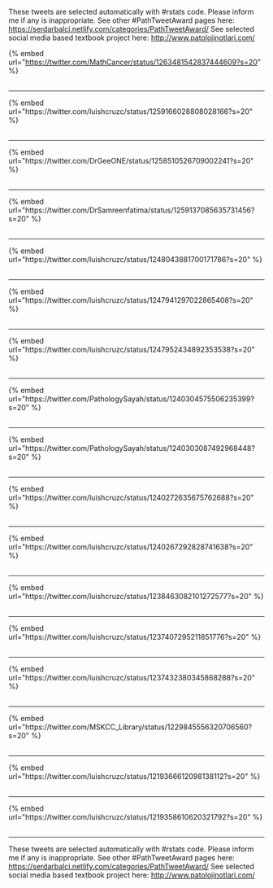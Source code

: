 

These tweets are selected automatically with #rstats code. Please inform me if any is inappropriate.
See other #PathTweetAward pages here: https://serdarbalci.netlify.com/categories/PathTweetAward/ 
See selected social media based textbook project here: http://www.patolojinotlari.com/

{% embed url="https://twitter.com/MathCancer/status/1263481542837444609?s=20" %}<br>
<br>
<hr>
{% embed url="https://twitter.com/luishcruzc/status/1259166028808028166?s=20" %}<br>
<br>
<hr>
{% embed url="https://twitter.com/DrGeeONE/status/1258510526709002241?s=20" %}<br>
<br>
<hr>
{% embed url="https://twitter.com/DrSamreenfatima/status/1259137085635731456?s=20" %}<br>
<br>
<hr>
{% embed url="https://twitter.com/luishcruzc/status/1248043881700171786?s=20" %}<br>
<br>
<hr>
{% embed url="https://twitter.com/luishcruzc/status/1247941297022865408?s=20" %}<br>
<br>
<hr>
{% embed url="https://twitter.com/luishcruzc/status/1247952434892353538?s=20" %}<br>
<br>
<hr>
{% embed url="https://twitter.com/PathologySayah/status/1240304575506235399?s=20" %}<br>
<br>
<hr>
{% embed url="https://twitter.com/PathologySayah/status/1240303087492968448?s=20" %}<br>
<br>
<hr>
{% embed url="https://twitter.com/luishcruzc/status/1240272635675762688?s=20" %}<br>
<br>
<hr>
{% embed url="https://twitter.com/luishcruzc/status/1240267292828741638?s=20" %}<br>
<br>
<hr>
{% embed url="https://twitter.com/luishcruzc/status/1238463082101272577?s=20" %}<br>
<br>
<hr>
{% embed url="https://twitter.com/luishcruzc/status/1237407295211851776?s=20" %}<br>
<br>
<hr>
{% embed url="https://twitter.com/luishcruzc/status/1237432380345868288?s=20" %}<br>
<br>
<hr>
{% embed url="https://twitter.com/MSKCC_Library/status/1229845556320706560?s=20" %}<br>
<br>
<hr>
{% embed url="https://twitter.com/luishcruzc/status/1219366612098138112?s=20" %}<br>
<br>
<hr>
{% embed url="https://twitter.com/luishcruzc/status/1219358610620321792?s=20" %}<br>
<br>
<hr>


These tweets are selected automatically with #rstats code. Please inform me if any is inappropriate.
See other #PathTweetAward pages here: https://serdarbalci.netlify.com/categories/PathTweetAward/ 
See selected social media based textbook project here: http://www.patolojinotlari.com/
